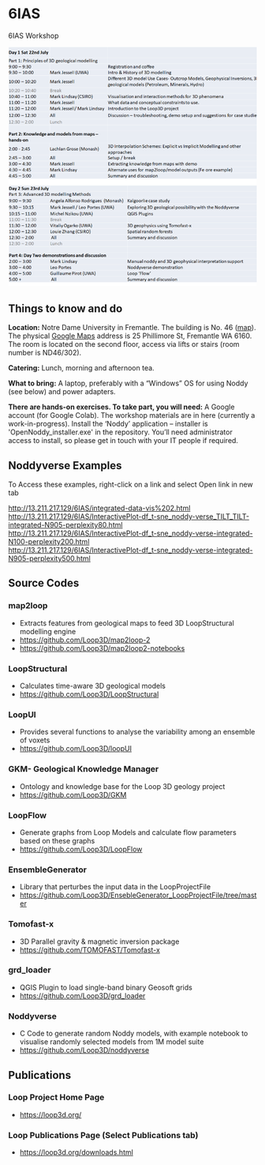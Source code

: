# 6IAS
 6IAS Workshop


![image](images/program.png)



## Things to know and do

**Location:**
Notre Dame University in Fremantle. The building is No. 46 ([map](https://github.com/Loop3D/6IAS/blob/main/NotreDame_Campus%20Map_FREMANTLE%202023_R1.pdf)). The physical [Google Maps](https://goo.gl/maps/uPVoFGUEQ2eZNeb18) address is 25 Phillimore St, Fremantle WA 6160.
The room is located on the second floor, access via lifts or stairs (room number is ND46/302).
 
**Catering:**
Lunch, morning and afternoon tea.
 
**What to bring:**
A laptop, preferably with a “Windows” OS for using Noddy (see below) and power adapters.
 
**There are hands-on exercises. To take part, you will need:**
A Google account (for Google Colab).
The workshop materials are in here (currently a work-in-progress).
Install the ‘Noddy’ application – installer is 'OpenNoddy_installer.exe' in the repository. You’ll need administrator access to install, so please get in touch with your IT people if required.


## Noddyverse Examples 

To Access these examples, right-click on a link and select Open link in new tab   
   
http://13.211.217.129/6IAS/integrated-data-vis%202.html   
http://13.211.217.129/6IAS/InteractivePlot-df_t-sne_noddy-verse_TILT_TILT-integrated-N905-perplexity80.html   
http://13.211.217.129/6IAS/InteractivePlot-df_t-sne_noddy-verse-integrated-N100-perplexity200.html   
http://13.211.217.129/6IAS/InteractivePlot-df_t-sne_noddy-verse-integrated-N905-perplexity500.html   

## Source Codes   

### map2loop   
- Extracts features from geological maps to feed 3D LoopStructural modelling engine   
- https://github.com/Loop3D/map2loop-2
- https://github.com/Loop3D/map2loop2-notebooks

### LoopStructural
- Calculates time-aware 3D geological models
- https://github.com/Loop3D/LoopStructural   

### LoopUI   
- Provides several functions to analyse the variability among an ensemble of voxets
- https://github.com/Loop3D/loopUI

### GKM- Geological Knowledge Manager
- Ontology and knowledge base for the Loop 3D geology project
- https://github.com/Loop3D/GKM

### LoopFlow
- Generate graphs from Loop Models and calculate flow parameters based on these graphs
- https://github.com/Loop3D/LoopFlow

### EnsembleGenerator
- Library that perturbes the input data in the LoopProjectFile
- https://github.com/Loop3D/EnsebleGenerator_LoopProjectFile/tree/master

### Tomofast-x
- 3D Parallel gravity & magnetic inversion package
- https://github.com/TOMOFAST/Tomofast-x

### grd_loader   
- QGIS Plugin to load single-band binary Geosoft grids
- https://github.com/Loop3D/grd_loader

### Noddyverse
- C Code to generate random Noddy models, with example notebook to visualise randomly selected models from 1M model suite
- https://github.com/Loop3D/noddyverse

## Publications

### Loop Project Home Page
- https://loop3d.org/

### Loop Publications Page (Select Publications tab)
- https://loop3d.org/downloads.html

